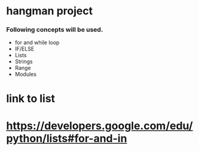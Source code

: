 # hangman project
### Following concepts will be used.
* for and while loop
* IF/ELSE
* Lists
* Strings
* Range
* Modules
# link to list
# https://developers.google.com/edu/python/lists#for-and-in
